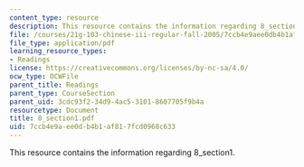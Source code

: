 ```yaml
---
content_type: resource
description: This resource contains the information regarding 8_section1.
file: /courses/21g-103-chinese-iii-regular-fall-2005/7ccb4e9aee0db4b1af817fcd0968c633_MIT21G_103F05_8_1.pdf
file_type: application/pdf
learning_resource_types:
- Readings
license: https://creativecommons.org/licenses/by-nc-sa/4.0/
ocw_type: OCWFile
parent_title: Readings
parent_type: CourseSection
parent_uid: 3cdc93f2-34d9-4ac5-3101-8607705f9b4a
resourcetype: Document
title: 8_section1.pdf
uid: 7ccb4e9a-ee0d-b4b1-af81-7fcd0968c633
---
```

This resource contains the information regarding 8_section1.